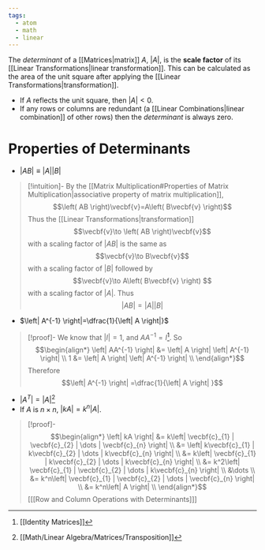 ```yaml
---
tags:
  - atom
  - math
  - linear
---
```

The *determinant* of a [[Matrices|matrix]] $A$, $|A|$, is the **scale factor** of its [[Linear Transformations|linear transformation]]. This can be calculated as the area of the unit square after applying the [[Linear Transformations|transformation]].
- If $A$ reflects the unit square, then $|A| < 0$.
- If any rows or columns are redundant (a [[Linear Combinations|linear combination]] of other rows) then the *determinant* is always zero.
# Properties of Determinants
- $\left| AB \right|\equiv \left| A \right|\left| B \right|$
> [!intuition]-
> By the [[Matrix Multiplication#Properties of Matrix Multiplication|associative property of matrix multiplication]], 
> $$\left( AB \right)\vecbf{v}=A\left( B\vecbf{v} \right)$$
> Thus the [[Linear Transformations|transformation]]
> $$\vecbf{v}\to \left( AB \right)\vecbf{v}$$
> with a scaling factor of $\left| AB \right|$ is the same as
> $$\vecbf{v}\to B\vecbf{v}$$
> with a scaling factor of $\left| B \right|$ followed by
> $$\vecbf{v}\to A\left( B\vecbf{v} \right) $$
> with a scaling factor of $\left| A \right|$. Thus
> $$\left| AB \right| = \left| A \right| \left| B \right| $$
- $\left| A^{-1} \right|=\dfrac{1}{\left| A \right|}$
> [!proof]-
> We know that $\left| I \right|=1$, and $AA^{-1}=I$[^1]. So
> $$\begin{align*}
> 	\left| AA^{-1} \right| &= \left| A \right| \left| A^{-1} \right| \\
> 	1 &= \left| A \right| \left| A^{-1} \right| \\
> \end{align*}$$
> Therefore
> $$\left| A^{-1} \right| =\dfrac{1}{\left| A \right| }$$
- $\left| A^T \right|=\left| A \right|$[^2]
- If $A$ is $n\times n$, $\left| kA \right|=k^n\left| A \right|$.
> [!proof]-
> $$\begin{align*}
> 	\left| kA \right| &= k\left| \vecbf{c}_{1} | \vecbf{c}_{2} | \dots | \vecbf{c}_{n} \right|  \\
> 	&= \left| k\vecbf{c}_{1} | k\vecbf{c}_{2} | \dots | k\vecbf{c}_{n} \right|  \\
> 	&= k\left| \vecbf{c}_{1} | k\vecbf{c}_{2} | \dots | k\vecbf{c}_{n} \right|  \\
> 	&= k^2\left| \vecbf{c}_{1} | \vecbf{c}_{2} | \dots | k\vecbf{c}_{n} \right|  \\
> 	&\dots \\
> 	&= k^n\left| \vecbf{c}_{1} | \vecbf{c}_{2} | \dots | \vecbf{c}_{n} \right|  \\
> 	&= k^n\left| A \right|  \\
> \end{align*}$$
> \[[[Row and Column Operations with Determinants]]\]

[^1]: [[Identity Matrices]]
[^2]: [[Math/Linear Algebra/Matrices/Transposition]]
